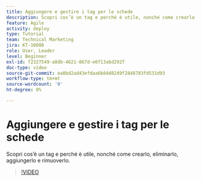 ```yaml
---
title: Aggiungere e gestire i tag per le schede
description: Scopri cos’è un tag e perché è utile, nonché come crearlo, eliminarlo, aggiungerlo e rimuoverlo.
feature: Agile
activity: deploy
type: Tutorial
team: Technical Marketing
jira: KT-10808
role: User, Leader
level: Beginner
exl-id: f2327549-a8db-4621-867d-e6f13a6d292f
doc-type: video
source-git-commit: ea0bd2ad43efdaa6b84d8249f2848783fd531d93
workflow-type: tm+mt
source-wordcount: '0'
ht-degree: 0%

---
```


# Aggiungere e gestire i tag per le schede

Scopri cos’è un tag e perché è utile, nonché come crearlo, eliminarlo, aggiungerlo e rimuoverlo.

>[!VIDEO](https://video.tv.adobe.com/v/346807/?quality=12&learn=on)
